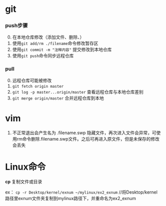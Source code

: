 # git
### push步骤
0. 在本地仓库修改（添加文件、删除、）
1. 使用`git add/rm ./filename`命令修改暂存区
2. 使用`git commit -m "注释内容"` 提交修改到本地仓库
3. 使用`git push`命令同步远程仓库

### pull
0. 远程仓库可能被修改
1. `git fetch origin master`
2. `git log -p master...origin/master` 查看远程仓库与本地仓库差别
3. `git merge origin/master` 合并远程仓库到本地

# vim
1. 不正常退出会产生名为 .filename.swp 隐藏文件，再次进入文件会异常，可使用rm命令删除.filename.swp文件。之后可再进入原文件，但是未保存的修改会丢失

# Linux命令
**cp** 复制文件或目录

ex：
`cp -r Desktop/kernel/exnum ~/mylinux/ex2_exnum` 
//将Desktop/kernel路径里exnum文件夹复制到mylinux路径下，并重命名为ex2_exnum
